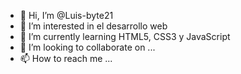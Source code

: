 - 👋 Hi, I’m @Luis-byte21
- 👀 I’m interested in el desarrollo web
- 🌱 I’m currently learning  HTML5, CSS3 y JavaScript
- 💞️ I’m looking to collaborate on ...
- 📫 How to reach me ...

<!---
Luis-byte21/Luis-byte21 is a ✨ special ✨ repository because its `README.md` (this file) appears on your GitHub profile.
You can click the Preview link to take a look at your changes.
--->
